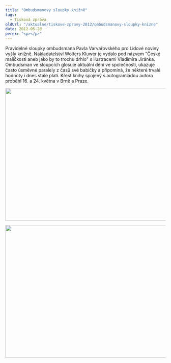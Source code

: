 ```yaml
---
title: "Ombudsmanovy sloupky knižně"
tags:
  - Tisková zpráva
oldUrl: "/aktualne/tiskove-zpravy-2012/ombudsmanovy-sloupky-knizne"
date: 2012-05-28
perex: "<p></p>"
---
```


<!-- imported from the old website -->

<p>Pravidelné sloupky ombudsmana Pavla Varvařovského pro Lidové noviny vyšly knižně. Nakladatelství Wolters Kluwer je vydalo pod názvem &quot;České maličkosti aneb jako by to trochu drhlo&quot; s ilustracemi Vladimíra Jiránka. Ombudsman ve sloupcích glosuje aktuální dění ve společnosti, ukazuje často úsměvné paralely z časů své babičky a připomíná, že některé trvalé hodnoty i dnes stále platí. Křest knihy spojený s autogramiádou autora proběhl 16. a 24. května v Brně a Praze.</p><p><img src="https://www.ochrance.cz/uploads/RTEmagicC_krest01.jpg.jpg" height="415" width="620" alt="" /></p><p><img src="https://www.ochrance.cz/uploads/RTEmagicC_krest02.jpg.jpg" height="415" width="620" alt="" /></p>
